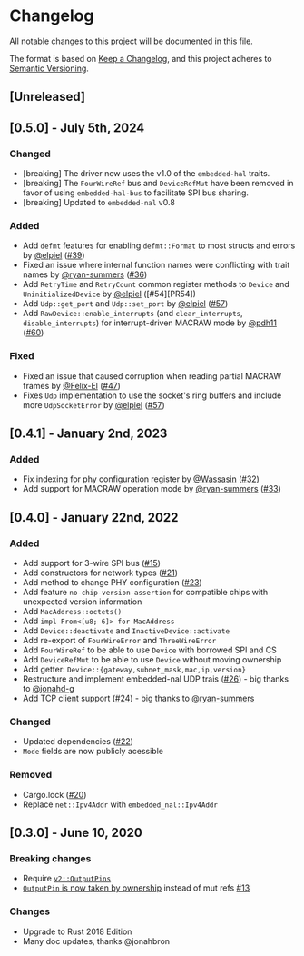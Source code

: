 # Changelog
All notable changes to this project will be documented in this file.

The format is based on [Keep a Changelog](https://keepachangelog.com/en/1.0.0/),
and this project adheres to [Semantic Versioning](https://semver.org/spec/v2.0.0.html).

## [Unreleased]

## [0.5.0] - July 5th, 2024

### Changed
- [breaking] The driver now uses the v1.0 of the `embedded-hal` traits.
- [breaking] The `FourWireRef` bus and `DeviceRefMut` have been removed in favor of using
`embedded-hal-bus` to facilitate SPI bus sharing.
- [breaking] Updated to `embedded-nal` v0.8

### Added

- Add `defmt` features for enabling `defmt::Format` to most structs and errors by [@elpiel](https://github.com/elpiel) ([#39](https://github.com/kellerkindt/w5500/issues/39))
- Fixed an issue where internal function names were conflicting with trait names by [@ryan-summers](https://github.com/ryan-summers) ([#36](https://github.com/kellerkindt/w5500/issues/36))
- Add `RetryTime` and `RetryCount` common register methods to `Device` and `UninitializedDevice` by [@elpiel](https://github.com/elpiel) ([#54][PR54])
- Add `Udp::get_port` and `Udp::set_port` by [@elpiel](https://github.com/elpiel) ([#57](https://github.com/kellerkindt/w5500/pull/57))
- Add `RawDevice::enable_interrupts` (and `clear_interrupts`, `disable_interrupts`) for interrupt-driven MACRAW mode by [@pdh11](https://github.com/pdh11) ([#60](https://github.com/kellerkindt/w5000/pull/60))

### Fixed

- Fixed an issue that caused corruption when reading partial MACRAW frames by [@Felix-El](https://github.com/Felix-El) ([#47](https://github.com/kellerkindt/w5500/pull/47))
- Fixes `Udp` implementation to use the socket's ring buffers and include more `UdpSocketError` by [@elpiel](https://github.com/elpiel) ([#57](https://github.com/kellerkindt/w5500/pull/57))

## [0.4.1] - January 2nd, 2023

### Added

- Fix indexing for phy configuration register by [@Wassasin](https://github.com/Wassasin) ([#32](https://github.com/kellerkindt/w5500/issues/32))
- Add support for MACRAW operation mode by [@ryan-summers](https://github.com/ryan-summers) ([#33](https://github.com/kellerkindt/w5500/issues/33))

## [0.4.0] - January 22nd, 2022

### Added
- Add support for 3-wire SPI bus ([#15](https://github.com/kellerkindt/w5500/issues/15))
- Add constructors for network types ([#21](https://github.com/kellerkindt/w5500/issues/21))
- Add method to change PHY configuration ([#23](https://github.com/kellerkindt/w5500/issues/23))
- Add feature `no-chip-version-assertion` for compatible chips with unexpected version information
- Add `MacAddress::octets()`
- Add `impl From<[u8; 6]> for MacAddress`
- Add `Device::deactivate` and `InactiveDevice::activate`
- Add re-export of `FourWireError` and `ThreeWireError`
- Add `FourWireRef` to be able to use `Device` with borrowed SPI and CS
- Add `DeviceRefMut` to be able to use `Device` without moving ownership
- Add getter: `Device::{gateway,subnet_mask,mac,ip,version}`
- Restructure and implement embedded-nal UDP trais ([#26](https://github.com/kellerkindt/w5500/issues/26)) - big thanks to [@jonahd-g](https://github.com/jonahd-g)
- Add TCP client support ([#24](https://github.com/kellerkindt/w5500/issues/24)) - big thanks to [@ryan-summers](https://github.com/ryan-summers)

### Changed
- Updated dependencies ([#22](https://github.com/kellerkindt/w5500/issues/22))
- `Mode` fields are now publicly acessible

### Removed
- Cargo.lock ([#20](https://github.com/kellerkindt/w5500/issues/20))
- Replace `net::Ipv4Addr` with `embedded_nal::Ipv4Addr`

## [0.3.0] - June 10, 2020

### Breaking changes
- Require [`v2::OutputPins`](https://github.com/rust-embedded/embedded-hal/blob/9e6ab5a1ee8900830bd4fe56f0a84ddb0bccda3f/src/digital/v2.rs)
- [`OutputPin` is now taken by ownership](https://github.com/kellerkindt/w5500/blob/d02bbf7e5cc837e658671d1467305523136376cc/src/lib.rs#L131) instead of mut refs [#13](https://github.com/kellerkindt/w5500/issues/13)

### Changes
- Upgrade to Rust 2018 Edition
- Many doc updates, thanks @jonahbron 
